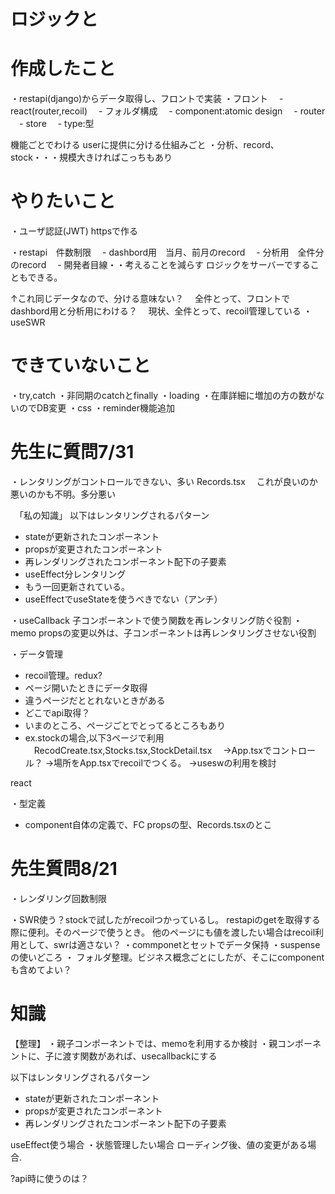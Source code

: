 # ロジックと

# 作成したこと
・restapi(django)からデータ取得し、フロントで実装
・フロント
　- react(router,recoil)
　- フォルダ構成
  　- component:atomic design
  　- router
  　- store
  　- type:型

機能ごとでわける
userに提供に分ける仕組みごと
・分析、record、stock・・・規模大きければこっちもあり

# やりたいこと
・ユーザ認証(JWT)
httpsで作る

・restapi　件数制限
　- dashbord用　当月、前月のrecord
　- 分析用　全件分のrecord
　- 開発者目線・・考えることを減らす
  ロジックをサーバーですることもできる。

  ↑これ同じデータなので、分ける意味ない？
  　全件とって、フロントでdashbord用と分析用にわける？
  　現状、全件とって、recoil管理している
・useSWR

# できていないこと
・try,catch
・非同期のcatchとfinally
・loading
・在庫詳細に増加の方の数がないのでDB変更
・css
・reminder機能追加



# 先生に質問7/31
・レンタリングがコントロールできない、多い Records.tsx
　これが良いのか悪いのかも不明。多分悪い

　「私の知識」
  以下はレンタリングされるパターン
  
  - stateが更新されたコンポーネント
  - propsが変更されたコンポーネント
  - 再レンダリングされたコンポーネント配下の子要素
- useEffect分レンタリング
- もう一回更新されている。
- useEffectでuseStateを使うべきでない（アンチ）

・useCallback
子コンポーネントで使う関数を再レンタリング防ぐ役割
・memo
propsの変更以外は、子コンポーネントは再レンタリングさせない役割




・データ管理
  - recoil管理。redux?
  - ページ開いたときにデータ取得
  - 違うページだととれないときがある
  - どこでapi取得？
  - いまのところ、ページごとでとってるところもあり
  - ex.stockの場合,以下3ページで利用
  　RecodCreate.tsx,Stocks.tsx,StockDetail.tsx
  　→App.tsxでコントロール？
  →場所をApp.tsxでrecoilでつくる。
  →useswの利用を検討

react


・型定義
 - component自体の定義で、FC
   propsの型、Records.tsxのとこ

# 先生質問8/21
・レンダリング回数制限

・SWR使う？stockで試したがrecoilつかっているし。
restapiのgetを取得する際に便利。そのページで使うとき。
他のページにも値を渡したい場合はrecoil利用として、swrは適さない？
・commponetとセットでデータ保持
・suspenseの使いどころ
・
フォルダ整理。ビジネス概念ごとにしたが、そこにcomponentも含めてよい？

# 知識
【整理】
・親子コンポーネントでは、memoを利用するか検討
・親コンポーネントに、子に渡す関数があれば、usecallbackにする

  以下はレンタリングされるパターン
  - stateが更新されたコンポーネント
  - propsが変更されたコンポーネント
  - 再レンダリングされたコンポーネント配下の子要素


useEffect使う場合
・状態管理したい場合
ローディング後、値の変更がある場合.

?api時に使うのは？
